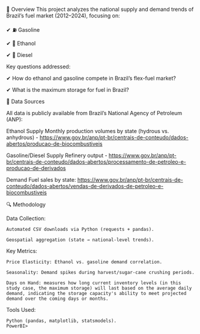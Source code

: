 📌 Overview
This project analyzes the national supply and demand trends of Brazil’s fuel market (2012–2024), focusing on:

✔  ⛽ Gasoline

✔  🌱 Ethanol

✔  🚛 Diesel

Key questions addressed:

✔ How do ethanol and gasoline compete in Brazil’s flex-fuel market?

✔ What is the maximum storage for fuel in Brazil?

📂 Data Sources

All data is publicly available from Brazil’s National Agency of Petroleum (ANP):

  Ethanol Supply	Monthly production volumes by state (hydrous vs. anhydrous) - https://www.gov.br/anp/pt-br/centrais-de-conteudo/dados-abertos/producao-de-biocombustiveis
  
  Gasoline/Diesel Supply Refinery output - https://www.gov.br/anp/pt-br/centrais-de-conteudo/dados-abertos/processamento-de-petroleo-e-producao-de-derivados
  
  Demand Fuel sales by state: https://www.gov.br/anp/pt-br/centrais-de-conteudo/dados-abertos/vendas-de-derivados-de-petroleo-e-biocombustiveis

🔍 Methodology

Data Collection:

    Automated CSV downloads via Python (requests + pandas).

    Geospatial aggregation (state → national-level trends).

Key Metrics:

    Price Elasticity: Ethanol vs. gasoline demand correlation.

    Seasonality: Demand spikes during harvest/sugar-cane crushing periods.

    Days on Hand: measures how long current inventory levels (in this study case, the maximum storage) will last based on the average daily demand, indicating the storage capacity's ability to meet projected demand over the coming days or months.

Tools Used:

    Python (pandas, matplotlib, statsmodels).
    PowerBI>

